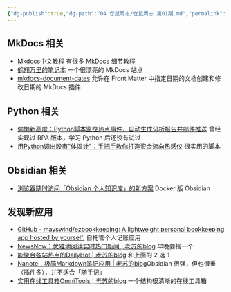 ```yaml
---
{"dg-publish":true,"dg-path":"04 仓鼠周志/仓鼠周志 第01期.md","permalink":"/04 仓鼠周志/仓鼠周志 第01期/","created":"2025-05-04","updated":"2025-05-04"}
---
```



## MkDocs 相关

- [Mkdocs中文教程](https://wcowin.work/Mkdocs-Wcowin/) 有很多 MkDocs 细节教程
- [鹤翔万里的笔记本](https://note.tonycrane.cc/) 一个很漂亮的 MkDocs 站点
- [mkdocs-document-dates](https://github.com/jaywhj/mkdocs-document-dates) 允许在 Front Matter 中指定日期的文档创建和修改日期的 MkDocs 插件

## Python 相关

- [偷懒新高度：Python脚本监控热点事件，自动生成分析报告并邮件推送](https://mp.weixin.qq.com/s/tXe9VzuOYYUnuTAo89bxRQ) 曾经实现过 RPA 版本，学习 Python 后还没有试过
- [用Python调出股市"体温计"：手把手教你打造资金流向热感仪](https://mp.weixin.qq.com/s/fNzazj4IxgJ-CNQSUaTQCg) 很实用的脚本

## Obsidian 相关

- [浏览器随时访问「Obsidian 个人知识库」的新方案](https://mp.weixin.qq.com/s/VECma6U5XE8YKWObov4QsQ) Docker 版 Obsidian

## 发现新应用

- [GitHub - mayswind/ezbookkeeping: A lightweight personal bookkeeping app hosted by yourself.](https://github.com/mayswind/ezbookkeeping) 自托管个人记账应用
- [NewsNow：优雅地阅读实时热门新闻 \| 老苏的blog](https://laosu.tech/2025/04/21/NewsNow%EF%BC%9A%E4%BC%98%E9%9B%85%E5%9C%B0%E9%98%85%E8%AF%BB%E5%AE%9E%E6%97%B6%E7%83%AD%E9%97%A8%E6%96%B0%E9%97%BB/) 早晚要搭一个
- [能聚合各站热点的DailyHot \| 老苏的blog](https://laosu.tech/2024/05/10/%E8%83%BD%E8%81%9A%E5%90%88%E5%90%84%E7%AB%99%E7%83%AD%E7%82%B9%E7%9A%84DailyHot) 和上面的 2 选 1
- [Nanote：极简Markdown笔记应用 \| 老苏的blog](https://laosu.tech/2025/04/30/Nanote%EF%BC%9A%E6%9E%81%E7%AE%80Markdown%E7%AC%94%E8%AE%B0%E5%BA%94%E7%94%A8/)Obsidian 很强，但也很重（插件多），并不适合「随手记」
- [实用在线工具箱OmniTools \| 老苏的blog](https://laosu.tech/2025/05/03/%E5%AE%9E%E7%94%A8%E5%9C%A8%E7%BA%BF%E5%B7%A5%E5%85%B7%E7%AE%B1OmniTools/) 一个结构很清晰的在线工具箱

